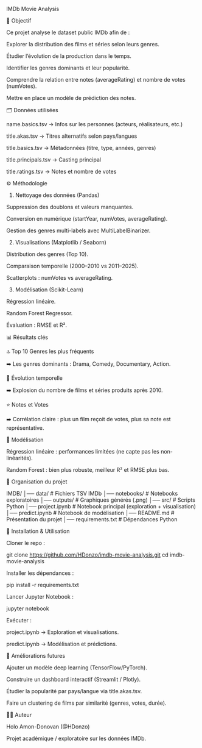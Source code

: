 IMDb Movie Analysis

🎯 Objectif

Ce projet analyse le dataset public IMDb afin de :

Explorer la distribution des films et séries selon leurs genres.

Étudier l’évolution de la production dans le temps.

Identifier les genres dominants et leur popularité.

Comprendre la relation entre notes (averageRating) et nombre de votes (numVotes).

Mettre en place un modèle de prédiction des notes.


🗂️ Données utilisées

name.basics.tsv → Infos sur les personnes (acteurs, réalisateurs, etc.)

title.akas.tsv → Titres alternatifs selon pays/langues

title.basics.tsv → Métadonnées (titre, type, années, genres)

title.principals.tsv → Casting principal

title.ratings.tsv → Notes et nombre de votes


⚙️ Méthodologie

1. Nettoyage des données (Pandas)

Suppression des doublons et valeurs manquantes.

Conversion en numérique (startYear, numVotes, averageRating).

Gestion des genres multi-labels avec MultiLabelBinarizer.

2. Visualisations (Matplotlib / Seaborn)

Distribution des genres (Top 10).

Comparaison temporelle (2000–2010 vs 2011–2025).

Scatterplots : numVotes vs averageRating.

3. Modélisation (Scikit-Learn)

Régression linéaire.

Random Forest Regressor.

Évaluation : RMSE et R².


📊 Résultats clés

🔝 Top 10 Genres les plus fréquents

➡️ Les genres dominants : Drama, Comedy, Documentary, Action.

📆 Évolution temporelle

➡️ Explosion du nombre de films et séries produits après 2010.

⭐ Notes et Votes

➡️ Corrélation claire : plus un film reçoit de votes, plus sa note est représentative.


🤖 Modélisation

Régression linéaire : performances limitées (ne capte pas les non-linéarités).

Random Forest : bien plus robuste, meilleur R² et RMSE plus bas.


📂 Organisation du projet

IMDB/
│── data/                # Fichiers TSV IMDb
│── notebooks/           # Notebooks exploratoires
│── outputs/             # Graphiques générés (.png)
│── src/                 # Scripts Python
│── project.ipynb        # Notebook principal (exploration + visualisation)
│── predict.ipynb        # Notebook de modélisation
│── README.md            # Présentation du projet
│── requirements.txt     # Dépendances Python


🚀 Installation & Utilisation

Cloner le repo :

git clone https://github.com/HDonzo/imdb-movie-analysis.git
cd imdb-movie-analysis


Installer les dépendances :


pip install -r requirements.txt


Lancer Jupyter Notebook :


jupyter notebook


Exécuter :


project.ipynb → Exploration et visualisations.

predict.ipynb → Modélisation et prédictions.


🔮 Améliorations futures

Ajouter un modèle deep learning (TensorFlow/PyTorch).

Construire un dashboard interactif (Streamlit / Plotly).

Étudier la popularité par pays/langue via title.akas.tsv.

Faire un clustering de films par similarité (genres, votes, durée).



👨‍💻 Auteur

Holo Amon-Donovan (@HDonzo)

Projet académique / exploratoire sur les données IMDb.
